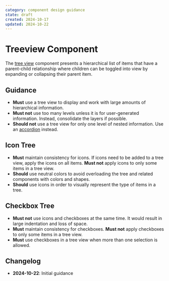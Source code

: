 ```yaml
---
category: component design guidance
state: draft
created: 2024-10-17
updated: 2024-10-22
---
```


# Treeview Component

The [tree view](https://clarity.design/documentation/tree-view) component presents a hierarchical list of items that have a parent-child relationship where children can be toggled into view by expanding or collapsing their parent item.

## Guidance

- **Must** use a tree view to display and work with large amounts of hierarchical information.
- **Must not** use too many levels unless it is for user-generated information. Instead, consolidate the layers if possible.
- **Should not** use a tree view for only one level of nested information. Use an [accordion](https://clarity.design/documentation/accordion) instead.

## Icon Tree

- **Must** maintain consistency for icons. If icons need to be added to a tree view, apply the icons on all items. **Must not** apply icons to only some items in a tree view.
- **Should** use neutral colors to avoid overloading the tree and related components with colors and shapes.
- **Should** use icons in order to visually represent the type of items in a tree.

## Checkbox Tree

- **Must not** use icons and checkboxes at the same time. It would result in large indentation and loss of space.  
- **Must** maintain consistency for checkboxes. **Must not** apply checkboxes to only some items in a tree view.  
- **Must** use checkboxes in a tree view when more than one selection is allowed.  


## Changelog

- **2024-10-22**: Initial guidance
